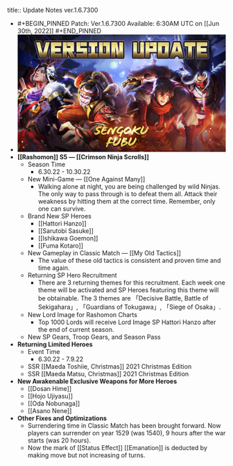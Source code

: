 title:: Update Notes ver.1.6.7300

- #+BEGIN_PINNED
  Patch: Ver.1.6.7300
  Available: 6:30AM UTC on [[Jun 30th, 2022]]
  #+END_PINNED
- ![upd_ver.1.6.7300.jpg](../assets/upd_ver.1.6.7300_1656573271948_0.jpg)
- **[[Rashomon]] S5 — [[Crimson Ninja Scrolls]]**
	- Season Time
		- 6.30.22 - 10.30.22
	- New Mini-Game — [[One Against Many]]
		- Walking alone at night, you are being challenged by wild Ninjas. The only way to pass through is to defeat them all. Attack their weakness by hitting them at the correct time. Remember, only one can survive.
	- Brand New SP Heroes
		- [[Hattori Hanzo]]
		- [[Sarutobi Sasuke]]
		- [[Ishikawa Goemon]]
		- [[Fuma Kotaro]]
	- New Gameplay in Classic Match — [[My Old Tactics]]
		- The value of these old tactics is consistent and proven time and time again.
	- Returning SP Hero Recruitment
		- There are 3 returning themes for this recruitment. Each week one theme will be activated and SP Heroes featuring this theme will be obtainable. The 3 themes are 「Decisive Battle, Battle of Sekigahara」, 「Guardians of Tokugawa」, 「Siege of Osaka」.
	- New Lord Image for Rashomon Charts
		- Top 1000 Lords will receive Lord Image SP Hattori Hanzo after the end of current season.
	- New SP Gears, Troop Gears, and Season Pass
- **Returning Limited Heroes**
	- Event Time
		- 6.30.22 - 7.9.22
	- SSR [[Maeda Toshiie, Christmas]] 2021 Christmas Edition
	- SSR [[Maeda Matsu, Christmas]] 2021 Christmas Edition
- **New Awakenable Exclusive Weapons for More Heroes**
	- [[Dosan Hime]]
	- [[Hojo Ujiyasu]]
	- [[Oda Nobunaga]]
	- [[Asano Nene]]
- **Other Fixes and Optimizations**
	- Surrendering time in Classic Match has been brought forward. Now players can surrender on year 1529 (was 1540), 9 hours after the war starts (was 20 hours).
	- Now the mark of [[Status Effect]] [[Emanation]] is deducted by making move but not increasing of turns.